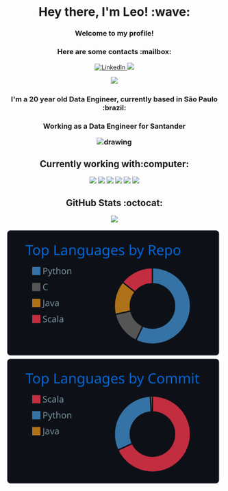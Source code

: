 
<h1 align="center"> Hey there, I'm Leo! :wave: </h1>

<h3 align="center">Welcome to my profile! </h3> <h3 align="center">Here are some contacts :mailbox: </h3>
<p align="center">
<a href="https://www.linkedin.com/in/leonardo-moreno-ab54561a4/">
         <img alt="LinkedIn" src="https://img.shields.io/badge/LinkedIn-0077B5?style=for-the-badge&logo=linkedin&logoColor=white">
<a href="mailto:lmorenogr@gmail.com"><img src="https://img.shields.io/badge/Gmail-D14836?style=for-the-badge&logo=gmail&logoColor=white"/></a>
  </p>

<p align="center"><img src="https://camo.githubusercontent.com/cb9809a116e700426c84ac6e5a92b6631f6fe786f22c77a824e68d499f200687/68747470733a2f2f63617073756c652d72656e6465722e76657263656c2e6170702f6170693f747970653d7265637426636f6c6f723d6772616469656e74266865696768743d32"/></p>
  

  <h3 align="center">I'm a 20 year old Data Engineer, currently based in São Paulo :brazil:</h3> 
         <h3 align="center">Working as a Data Engineer for Santander
  
<p align="center"><img src="https://github.com/leomoreno11/imagens_readme/blob/main/azure-data-fundamentals-600x600.png" alt="drawing" width="135"/></p>

         

  <h2 align="center">Currently working with:computer:</h2>

<p align="center"><img src="https://img.shields.io/badge/Microsoft%20SQL%20Server-CC2927?style=for-the-badge&logo=microsoft%20sql%20server&logoColor=white"/> <img src="https://img.shields.io/badge/Python-14354C?style=for-the-badge&logo=python&logoColor=white" /> <img src="https://img.shields.io/badge/Pandas-2C2D72?style=for-the-badge&logo=pandas&logoColor=white" /> <img src="https://camo.githubusercontent.com/1f2c2be3d5ab9eed63bfd658f9c465403e409fcfdcb7c133133d0616940c4452/68747470733a2f2f696d672e736869656c64732e696f2f62616467652f4170616368655f537061726b2d4646464646463f7374796c653d666f722d7468652d6261646765266c6f676f3d617061636865737061726b266c6f676f436f6c6f723d23453335413136" /> <img src="https://img.shields.io/badge/Shell_Script-121011?style=for-the-badge&logo=gnu-bash&logoColor=white"/>
<img src="https://img.shields.io/badge/GIT-E44C30?style=for-the-badge&logo=git&logoColor=white"/>


  
<h2 align="center"> GitHub Stats :octocat:</h2>
<p align="center">
         <img src="http://github-readme-streak-stats.herokuapp.com?user=leomoreno11&theme=github-dark&hide_border=true&date_format=j%20M%5B%20Y%5D"/>
         </p>
<p align="center">         
         <img src="https://raw.githubusercontent.com/leomoreno11/leomoreno11/main/profile-summary-card-output/github_dark/1-repos-per-language.svg"/>
         <img src="https://raw.githubusercontent.com/leomoreno11/leomoreno11/main/profile-summary-card-output/github_dark/2-most-commit-language.svg"/>
         </p>
         
         
<!---
leomoreno11/leomoreno11 is a ✨ special ✨ repository because its `README.md` (this file) appears on your GitHub profile.
You can click the Preview link to take a look at your changes.
aaaaaaaaaaaaaaaaa 100 days of code
<img src="https://github.com/leomoreno11/estudos-2021/blob/main/teste/badge-gcp-professional-data-engineer.png" alt="drawing" width="180"/>

[![card](https://github-readme-stats.vercel.app/api?username=leomoreno11&theme=dark)](https://github.com/leomoreno11/)
         <img src="https://github-readme-streak-stats.herokuapp.com/?user=leomoreno11&theme=dracula"/>
[![WhatsApp](https://img.shields.io/badge/WhatsApp-25D366?style=for-the-badge&logo=whatsapp&logoColor=white)](https://wa.me/5511977733418)
<img src="https://raw.githubusercontent.com/leomoreno11/imagens_readme/main/logo-santander-icon-4096.png" alt="drawing" width="35"3>
PC Specs:
         <img src="https://raw.githubusercontent.com/leomoreno11/leomoreno11/main/profile-summary-card-output/github_dark/0-profile-details.svg"/>
![image](https://img.shields.io/badge/AMD-Radeon_RX_580_8gb-ED1C24?style=for-the-badge&logo=amd&logoColor=white)
![image](https://img.shields.io/badge/AMD-R5_1600AF-ED1C24?style=for-the-badge&logo=amd&logoColor=white)

<img src="https://img.shields.io/badge/Scala-DC322F?style=for-the-badge&logo=scala&logoColor=white" /> 
![image]()
[![iuricode](https://github-readme-stats.vercel.app/api/top-langs/?username=leomoreno11&hide=html&layout=compact&theme=dark)](https://github.com/leomoreno11/)
![image](https://img.shields.io/badge/Python-14354C?style=for-the-badge&logo=python&logoColor=white)

<img src="https://raw.githubusercontent.com/leomoreno11/leomoreno11/main/profile-summary-card-output/github_dark/3-stats.svg"/>
         <img src="https://raw.githubusercontent.com/leomoreno11/leomoreno11/main/profile-summary-card-output/github_dark/4-productive-time.svg"/>

<h2 align="center"> Currently studying:pencil2: </h2>

* Cloud data Solutions
* Google Professional Data Engineer Exam
* Hadoop and Spark ecosystem


--->
